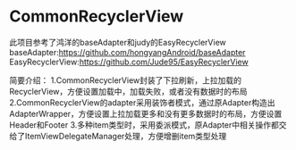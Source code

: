 # CommonRecyclerView

此项目参考了鸿洋的baseAdapter和judy的EasyRecyclerView
baseAdapter:https://github.com/hongyangAndroid/baseAdapter
EasyRecyclerView:https://github.com/Jude95/EasyRecyclerView

简要介绍：
1.CommonRecyclerView封装了下拉刷新，上拉加载的RecyclerView，方便设置加载中，加载失败，或者没有数据时的布局 2.CommonRecyclerView的adapter采用装饰者模式，通过原Adapter构造出AdapterWrapper，方便设置上拉加载更多和没有更多数据时的布局，方便设置Header和Footer
3.多种item类型时，采用委派模式，原Adapter中相关操作都交给了ItemViewDelegateManager处理，方便增删item类型处理
